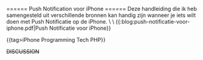 ====== Push Notification voor iPhone ======
Deze handleiding die ik heb samengesteld uit verschillende bronnen kan handig zijn wanneer je iets wilt doen met Push Notificatie op de iPhone.
\\
\\ {{:blog:push-notificatie-voor-iphone.pdf|Push Notificatie voor iPhone}}

{{tag>iPhone Programming Tech PHP}}


~~DISCUSSION~~
